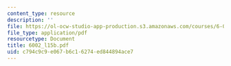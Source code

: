 ```yaml
---
content_type: resource
description: ''
file: https://ol-ocw-studio-app-production.s3.amazonaws.com/courses/6-002-circuits-and-electronics-spring-2007/c794c9c9e067b6c16274ed844894ace7_6002_l15b.pdf
file_type: application/pdf
resourcetype: Document
title: 6002_l15b.pdf
uid: c794c9c9-e067-b6c1-6274-ed844894ace7
---
```


